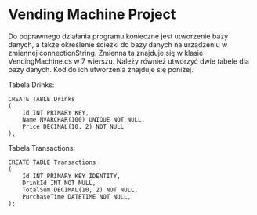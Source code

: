 ﻿# Vending Machine Project
Do poprawnego działania programu konieczne jest utworzenie bazy danych, 
a także określenie ścieżki do bazy danych na urządzeniu w zmiennej connectionString. 
Zmienna ta znajduje się w klasie VendingMachine.cs w 7 wierszu. 
Należy również utworzyć dwie tabele dla bazy danych. Kod do ich utworzenia znajduje się poniżej.

Tabela Drinks:
```
CREATE TABLE Drinks
(
	Id INT PRIMARY KEY,
	Name NVARCHAR(100) UNIQUE NOT NULL,
	Price DECIMAL(10, 2) NOT NULL
);
```
Tabela Transactions:
```
CREATE TABLE Transactions
(
	Id INT PRIMARY KEY IDENTITY,
	DrinkId INT NOT NULL,
	TotalSum DECIMAL(10, 2) NOT NULL,
	PurchaseTime DATETIME NOT NULL,
);
```